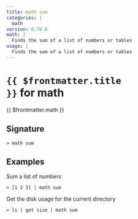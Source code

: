 ```yaml
---
title: math sum
categories: |
  math
version: 0.70.0
math: |
  Finds the sum of a list of numbers or tables
usage: |
  Finds the sum of a list of numbers or tables
---
```


# <code>{{ $frontmatter.title }}</code> for math

<div class='command-title'>{{ $frontmatter.math }}</div>

## Signature

```> math sum ```

## Examples

Sum a list of numbers
```shell
> [1 2 3] | math sum
```

Get the disk usage for the current directory
```shell
> ls | get size | math sum
```
